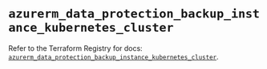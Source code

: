 # `azurerm_data_protection_backup_instance_kubernetes_cluster`

Refer to the Terraform Registry for docs: [`azurerm_data_protection_backup_instance_kubernetes_cluster`](https://registry.terraform.io/providers/hashicorp/azurerm/4.7.0/docs/resources/data_protection_backup_instance_kubernetes_cluster).
